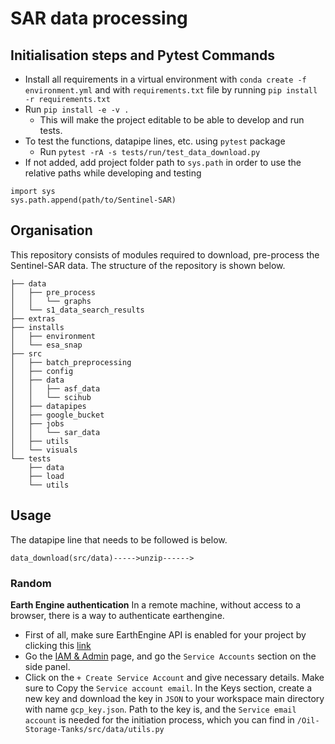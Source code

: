 # SAR data processing

## Initialisation steps and Pytest Commands
* Install all requirements in a virtual environment with `conda create -f environment.yml` and with `requirements.txt` file by running `pip install -r requirements.txt`
* Run `pip install -e -v .`
    * This will make the project editable to be able to develop and run tests.
* To test the functions, datapipe lines, etc. using `pytest` package
    * Run `pytest -rA -s tests/run/test_data_download.py`
* If not added, add project folder path to `sys.path` in order to use the relative paths while developing and testing
```
import sys
sys.path.append(path/to/Sentinel-SAR)
```
## Organisation
This repository consists of modules required to download, pre-process the Sentinel-SAR data. The structure of the repository is shown below.
```
├── data
│   ├── pre_process
│   │   └── graphs
│   └── s1_data_search_results
├── extras
├── installs
│   ├── environment
│   └── esa_snap
├── src
│   ├── batch_preprocessing
│   ├── config
│   ├── data
│   │   ├── asf_data
│   │   └── scihub
│   ├── datapipes
│   ├── google_bucket
│   ├── jobs
│   │   └── sar_data
│   ├── utils
│   └── visuals
└── tests
    ├── data
    ├── load
    └── utils
```
## Usage
The datapipe line that needs to be followed is below.
```
data_download(src/data)----->unzip------>
```
### Random
**Earth Engine authentication**
In a remote machine, without access to a browser, there is a way to authenticate earthengine.
* First of all, make sure EarthEngine API is enabled for your project by clicking this [link](https://console.cloud.google.com/apis/library/earthengine.googleapis.com?project=gy7720)
* Go the [IAM & Admin](https://console.cloud.google.com/iam-admin/iam?project=gy7720) page, and go the `Service Accounts` section on the side panel. 
* Click on the `+ Create Service Account` and give necessary details. Make sure to Copy the `Service account email`. In the Keys section, create a new key and download the key in `JSON` to your workspace main directory with name `gcp_key.json`. Path to the key is, and the `Service email account` is needed for the initiation process, which you can find in `/Oil-Storage-Tanks/src/data/utils.py`


